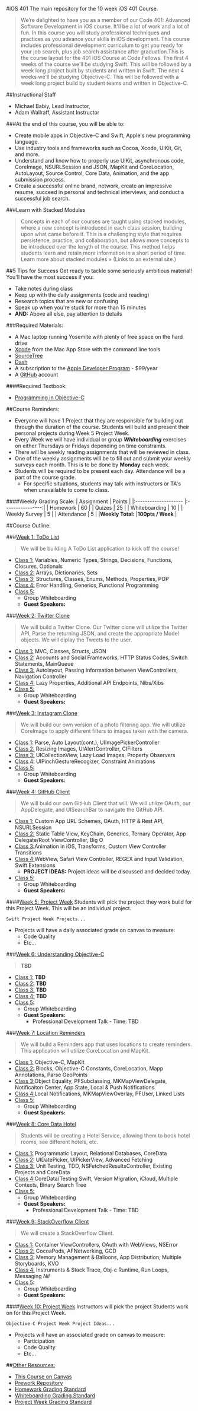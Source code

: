 #iOS 401 
The main repository for the 10 week iOS 401 Course.

>We’re delighted to have you as a member of our Code 401: Advanced Software Development in iOS course. It'll be a lot of work and a lot of fun.
In this course you will study professional techniques and practices as you advance your skills in iOS development. This course includes professional development curriculum to get you ready for your job search, plus job search assistance after graduation.This is the course layout for the 401 iOS Course at Code Fellows.
The first 4 weeks of the course we'll be studying Swift.
This will be followed by a week long project built by students and written in Swift.
The next 4 weeks we'll be studying Objective-C.
This will be followed with a week long project build by student teams and written in Objective-C.

##Instructional Staff
* Michael Babiy, Lead Instructor, 
* Adam Wallraff, Assistant Instructor

###At the end of this course, you will be able to:

* Create mobile apps in Objective-C and Swift, Apple's new programming language.
* Use industry tools and frameworks such as Cocoa, Xcode, UIKit, Git, and more.
* Understand and know how to properly use UIKit, asynchronous code, CoreImage, NSURLSession and JSON, MapKit and CoreLocation, AutoLayout, Source Control, Core Data, Animation, and the app submission process.
* Create a successful online brand, network, create an impressive resume, succeed in personal and technical interviews, and conduct a successful job search.

###Learn with Stacked Modules

>Concepts in each of our courses are taught using stacked modules, where a new concept is introduced in each class session, building upon what came before it. This is a challenging style that requires persistence, practice, and collaboration, but allows more concepts to be introduced over the length of the course. This method helps students learn and retain more information in a short period of time. Learn more about stacked modules » (Links to an external site.)

##5 Tips for Success
Get ready to tackle some seriously ambitious material! You'll have the most success if you:
  * Take notes during class
  * Keep up with the daily assignments (code and reading)
  * Research topics that are new or confusing
  * Speak up when you're stuck for more than 15 minutes
  * **AND:** Above all else, pay attention to details

###Required Materials:

* A Mac laptop running Yosemite with plenty of free space on the hard drive
* [Xcode](https://developer.apple.com/xcode/download/) from the Mac App Store with the command line tools
* [SourceTree](https://www.sourcetreeapp.com/)
* [Dash](https://kapeli.com/dash)
* A subscription to the [Apple Developer Program](https://developer.apple.com/) - $99/year
* A [GitHub](https://github.com/) account

####Required Textbook:
* [Programming in Objective-C](http://www.amazon.com/gp/product/0321967607?keywords=programming%20in%20objective-c&qid=1453495920&ref_=sr_1_1&s=books&sr=1-1)

##Course Reminders:
  * Everyone will have 1 Project that they are responsible for building out through the duration of the course. Students will build and present their personal projects during Week 5 Project Week.
  * Every Week we will have individual or group ***Whiteboarding*** exercises on either Thursdays or Fridays depending on time constraints.
  * There will be weekly reading assignments that will be reviewed in class.
  * One of the weekly assignments will be to fill out and submit your weekly surveys each month. This is to be done by **Monday** each week.
  * Students will be required to be present each day. Attendance will be a part of the course grade. 
    * For specific situations, students may talk with instructors or TA's when unavailable to come to class.

####Weekly Grading Scale:
| Assignment           |  Points          | 
|:-------------------- |:----------------:| 
| Homework             |  60              | 
| Quizes               |  25              |
| Whiteboarding        |  10              | 
| Weekly Survey        |  5               | 
| Attendance           |  5               |
|**Weekly Total:**     |**100pts / Week** |

##Course Outline:

###[Week 1: ToDo List](week-1)
> We will be building A ToDo List application to kick off the course!
  * [Class 1:](week-2/class-1) Variables, Numeric Types, Strings, Decisions, Functions, Closures, Optionals
  * [Class 2:](week-2/class-2) Arrays, Dictionaries, Sets
  * [Class 3:](week-2/class-3) Structures, Classes, Enums, Methods, Properties, POP
  * [Class 4:](week-2/class-4) Error Handling, Generics, Functional Programming
  * [Class 5:](week-2/class-5) 
    * Group Whiteboarding
    * **Guest Speakers:**


###[Week 2: Twitter Clone](week-2)
>We will build a Twitter Clone. Our Twitter clone will 
utilize the Twitter API, Parse the returning JSON, and create the appropriate 
Model objects. We will diplay the Tweets to the user.
  * [Class 1:](week-2/class-1) MVC, Classes, Structs, JSON  
  * [Class 2:](week-2/class-2) Accounts and Social Frameworks, HTTP Status Codes, Switch Statements, MainQueue
  * [Class 3:](week-2/class-3) Autolayout, Passing Information between ViewControllers, Navigation Controller
  * [Class 4:](week-2/class-4) Lazy Properties, Additional API Endpoints, Nibs/Xibs
  * [Class 5:](week-2/class-5) 
    * Group Whiteboarding
    * **Guest Speakers:**

###[Week 3: Instagram Clone](week-3)
>We will build our own version of a photo filtering app. 
We will utilize CoreImage to apply different filters to images taken with 
the camera.
  * [Class 1:](week-3/class-1) Parse, Auto Layout(cont.), UIImagePickerController
  * [Class 2:](week-3/class-2) Resizing Images, UIAlertController, CIFilters
  * [Class 3:](week-3/class-3) UICollectionView, Lazy Load Images, Property Observers
  * [Class 4:](week-3/class-4) UIPinchGestureRecogizer, Constraint Animations
  * [Class 5:](week-3/class-5)
    * Group Whiteboarding
    * **Guest Speakers:**

###[Week 4: GitHub Client](week-4)
> We will build our own GitHub Client that will.
We will utilize OAuth, our AppDelegate, and UISearchBar to navigate the GitHub API. 
  * [Class 1:](week-4/class-1) Custom App URL Schemes, OAuth, HTTP & Rest API, NSURLSession
  * [Class 2:](week-4/class-2) Static Table View, KeyChain, Generics, Ternary Operator, App Delegate/Root ViewController, Big O
  * [Class 3:](week-4/class-3)Animation in iOS, Transforms, Custom View Controller Transitions
  * [Class 4:](week-4/class-4)WebView, Safari View Controller, REGEX and Input Validation, Swift Extensions
    * **PROJECT IDEAS:** Project ideas will be discussed and decided today. 
  * [Class 5:](week-4/class-5)
    * Group Whiteboarding
    * **Guest Speakers:**

####[Week 5: Project Week](week-5)
Students will pick the project they work build for this Project Week. This will be an individual project.

```
Swift Project Week Projects...
```
  * Projects will have a daily associated grade on canvas to measure:
    * Code Quality
    * Etc...

###[Week 6: Understanding Objective-C](week-6)
> **TBD**
  * [Class 1:](week-6/class-1) **TBD**
  * [Class 2:](week-6/class-2) **TBD**
  * [Class 3:](week-6/class-3) **TBD**
  * [Class 4:](week-6/class-4) **TBD**
  * [Class 5:](week-6/class-5)
    * Group Whiteboarding
    * **Guest Speakers:**
      * Professional Development Talk - Time: TBD

###[Week 7: Location Reminders](week-7)
>We will build a Reminders app that uses locations to create reminders. This
application will utilize CoreLocation and MapKit.
  * [Class 1:](week-7/class-1) Objective-C, MapKit
  * [Class 2:](week-7/class-2) Blocks, Objective-C Constants, CoreLocation, Mapp Annotations, Parse GeoPoints
  * [Class 3:](week-7/class-3)Object Equality, PFSubclassing, MKMapViewDelegate, Notificaiton Center, App State, Local & Push Notifications.
  * [Class 4:](week-7/class-4)Local Notifications, MKMapViewOverlay, PFUser, Linked Lists
  * [Class 5:](week-7/class-5)
    * Group Whiteboarding
    * **Guest Speakers:**

###[Week 8: Core Data Hotel](week-8)
>Students will be creating a Hotel Service, allowing them to book hotel rooms, see different hotels, etc.
  * [Class 1:](week-8/class-1) Programmatic Layout, Relational Databases, CoreData
  * [Class 2:](week-8/class-2) UIDatePicker, UIPickerView, Advanced Fetching
  * [Class 3:](week-8/class-3) Unit Testing, TDD, NSFetchedResultsController, Existing Projects and CoreData
  * [Class 4:](week-8/class-4)CoreData/Testing Swift, Version Migration, iCloud, Multiple Contexts, Binary Search Tree
  * [Class 5:](week-8/class-5)
    * Group Whiteboarding
    * **Guest Speakers:**
      * Professional Development Talk - Time: TBD

###[Week 9: StackOverflow Client](week-9)
> We will create a StackOverflow Client.
  * [Class 1:](week-9/class-1) Container ViewControllers, OAuth with WebViews, NSError
  * [Class 2:](week-9/class-2) CocoaPods, AFNetworking, GCD
  * [Class 3:](week-9/class-3) Memory Management & Balloons, App Distribution, Multiple Storyboards, KVO
  * [Class 4:](week-9/class-4) Instruments & Stack Trace, Obj-c Runtime, Run Loops, Messaging *Nil*
  * [Class 5:](week-9/class-5)
    * Group Whiteboarding
    * **Guest Speakers:**
    
####[Week 10: Project Week](week-10)
Instructors will pick the project Students work on for this Project Week.

```
Objective-C Project Week Project Ideas...
```
  * Projects will have an associated grade on canvas to measure:
    * Participation
    * Code Quality
    * Etc...


##[Other Resources:](Resources/)
* [This Course on Canvas](https://canvas.instructure.com/courses/996677)
* [Prework Repository](https://github.com/codefellows/code-401-iOS-prework.git)
* [Homework Grading Standard](Resources/hw-grading-standard/)
* [Whiteboarding Grading Standard](Resources/wb-grading-standard/)
* [Project Week Grading Standard](Resources/pw-grading-standard/)